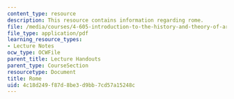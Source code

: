 ```yaml
---
content_type: resource
description: This resource contains information regarding rome.
file: /media/courses/4-605-introduction-to-the-history-and-theory-of-architecture-spring-2012/4c18d249f87d8be3d9bb7cd57a15248c_MIT4_605S12_lec13.pdf
file_type: application/pdf
learning_resource_types:
- Lecture Notes
ocw_type: OCWFile
parent_title: Lecture Handouts
parent_type: CourseSection
resourcetype: Document
title: Rome
uid: 4c18d249-f87d-8be3-d9bb-7cd57a15248c
---
```

